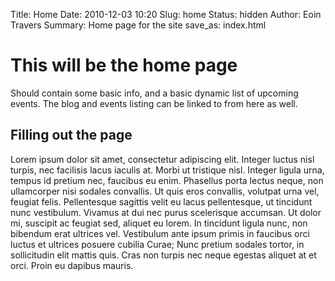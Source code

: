 Title: Home
Date: 2010-12-03 10:20
Slug: home
Status: hidden
Author: Eoin Travers
Summary: Home page for the site
save_as: index.html

# This will be the home page
Should contain some basic info, and a basic dynamic list of upcoming events.
The blog and events listing can be linked to from here as well.

## Filling out the page
Lorem ipsum dolor sit amet, consectetur adipiscing elit. Integer luctus nisl turpis, nec facilisis lacus iaculis at. Morbi ut tristique nisl. Integer ligula urna, tempus id pretium nec, faucibus eu enim. Phasellus porta lectus neque, non ullamcorper nisi sodales convallis. Ut quis eros convallis, volutpat urna vel, feugiat felis. Pellentesque sagittis velit eu lacus pellentesque, ut tincidunt nunc vestibulum. Vivamus at dui nec purus scelerisque accumsan. Ut dolor mi, suscipit ac feugiat sed, aliquet eu lorem. In tincidunt ligula nunc, non bibendum erat ultrices vel. Vestibulum ante ipsum primis in faucibus orci luctus et ultrices posuere cubilia Curae; Nunc pretium sodales tortor, in sollicitudin elit mattis quis. Cras non turpis nec neque egestas aliquet at et orci. Proin eu dapibus mauris. 
